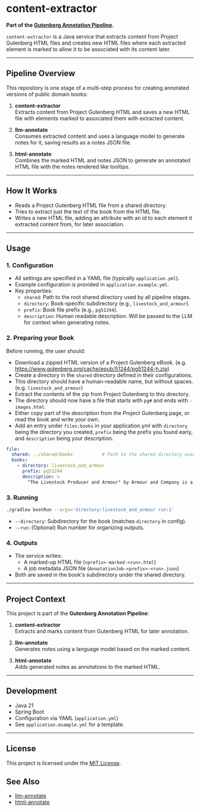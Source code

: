 # content-extractor

**Part of the [Gutenberg Annotation Pipeline](#project-context).**

`content-extractor` is a Java service that extracts content from Project Gutenberg HTML files and creates new HTML files where each extracted element is marked to allow it to be associated with its content later.

---

## Pipeline Overview

This repository is one stage of a multi-step process for creating annotated versions of public domain books:

1. **content-extractor**  
   Extracts content from Project Gutenberg HTML and saves a new HTML file with elements marked to associated them with extracted content.

2. **llm-annotate**  
   Consumes extracted content and uses a language model to generate notes for it, saving results as a notes JSON file.

3. **html-annotate**  
   Combines the marked HTML and notes JSON to generate an annotated HTML file with the notes rendered like tooltips.

---

## How It Works

- Reads a Project Gutenberg HTML file from a shared directory.
- Tries to extract just the text of the book from the HTML file.
- Writes a new HTML file, adding an attribute with an id to each element it extracted content from, for later association.

---

## Usage

### 1. Configuration

- All settings are specified in a YAML file (typically `application.yml`).
- Example configuration is provided in `application.example.yml`.
- Key properties:
    - `shared`: Path to the root shared directory used by all pipeline stages.
    - `directory`: Book-specific subdirectory (e.g., `livestock_and_armour`).
    - `prefix`: Book file prefix (e.g., `pg51244`).
    - `description`: Human readable description. Will be passed to the LLM for context when generating notes.

### 2. Preparing your Book

Before running, the user should:
- Download a zipped HTML version of a Project Gutenberg eBook. (e.g. https://www.gutenberg.org/cache/epub/51244/pg51244-h.zip)
- Create a directory in the `shared` directory defined in their configurations.
- This directory should have a human-readable name, but without spaces. (e.g. `livestock_and_armour`)
- Extract the contents of the zip from Project Gutenberg to this directory.
- The directory should now have a file that starts with `pg#` and ends with `-images.html`.
- Either copy part of the description from the Project Gutenberg page, or read the book and write your own.
- Add an entry under `files:books` in your application.yml with `directory` being the directory you created, `prefix` being the prefix you found early, and `description` being your description.

```yaml
file:
  shared: ../shared/books           # Path to the shared directory used by all services
  books:
    - directory: livestock_and_armour
      prefix: pg51244
      description: >
        "The Livestock Producer and Armour" by Armour and Company is a scientific publication written in the early 20th century.
```

### 3. Running

```sh
./gradlew bootRun --args='directory:livestock_and_armour run:1'
```
- `--directory`: Subdirectory for the book (matches `directory` in config).
- `--run`: (Optional) Run number for organizing outputs.

### 4. Outputs

- The service writes:
    - A marked-up HTML file (`<prefix>-marked-<run>.html`)
    - A job metadata JSON file (`AnnotationJob-<prefix>-<run>.json`)
- Both are saved in the book's subdirectory under the shared directory.

---

## Project Context

This project is part of the **Gutenberg Annotation Pipeline**:

1. **content-extractor**  
   Extracts and marks content from Gutenberg HTML for later annotation.

2. **llm-annotate**  
   Generates notes using a language model based on the marked content.

3. **html-annotate**  
   Adds generated notes as annotations to the marked HTML.

---

## Development

- Java 21
- Spring Boot
- Configuration via YAML (`application.yml`)
- See `application.example.yml` for a template.

---

## License

This project is licensed under the [MIT License](LICENSE).

## See Also

- [llm-annotate](https://github.com/gsmedley213/llm-annotate)
- [html-annotate](https://github.com/gsmedley213/html-annotate)